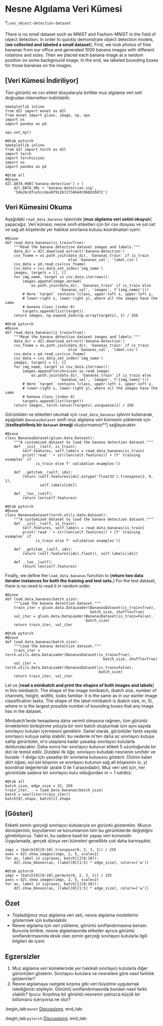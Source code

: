 # Nesne Algılama Veri Kümesi
:label:`sec_object-detection-dataset`

There is no small dataset such as MNIST and Fashion-MNIST in the field of object detection.
In order to quickly demonstrate object detection models,
[**we collected and labeled a small dataset**].
First, we took photos of free bananas from our office
and generated
1000 banana images with different rotations and sizes.
Then we placed each banana image
at a random position on some background image.
In the end, we labeled bounding boxes for those bananas on the images. 

## [**Veri Kümesi İndiriliyor**]

Tüm görüntü ve csv etiket dosyalarıyla birlikte muz algılama veri seti doğrudan internetten indirilebilir.

```{.python .input}
%matplotlib inline
from d2l import mxnet as d2l
from mxnet import gluon, image, np, npx
import os
import pandas as pd

npx.set_np()
```

```{.python .input}
#@tab pytorch
%matplotlib inline
from d2l import torch as d2l
import torch
import torchvision
import os
import pandas as pd
```

```{.python .input}
#@tab all
#@save
d2l.DATA_HUB['banana-detection'] = (
    d2l.DATA_URL + 'banana-detection.zip',
    '5de26c8fce5ccdea9f91267273464dc968d20d72')
```

## Veri Kümesini Okuma

Aşağıdaki `read_data_bananas` işlevinde [**muz algılama veri setini okuyun**] yapacağız. Veri kümesi, nesne sınıfı etiketleri için bir csv dosyası ve sol üst ve sağ alt köşelerde yer hakikat sınırlama kutusu koordinatları içerir.

```{.python .input}
#@save
def read_data_bananas(is_train=True):
    """Read the banana detection dataset images and labels."""
    data_dir = d2l.download_extract('banana-detection')
    csv_fname = os.path.join(data_dir, 'bananas_train' if is_train
                             else 'bananas_val', 'label.csv')
    csv_data = pd.read_csv(csv_fname)
    csv_data = csv_data.set_index('img_name')
    images, targets = [], []
    for img_name, target in csv_data.iterrows():
        images.append(image.imread(
            os.path.join(data_dir, 'bananas_train' if is_train else
                         'bananas_val', 'images', f'{img_name}')))
        # Here `target` contains (class, upper-left x, upper-left y,
        # lower-right x, lower-right y), where all the images have the same
        # banana class (index 0)
        targets.append(list(target))
    return images, np.expand_dims(np.array(targets), 1) / 256
```

```{.python .input}
#@tab pytorch
#@save
def read_data_bananas(is_train=True):
    """Read the banana detection dataset images and labels."""
    data_dir = d2l.download_extract('banana-detection')
    csv_fname = os.path.join(data_dir, 'bananas_train' if is_train
                             else 'bananas_val', 'label.csv')
    csv_data = pd.read_csv(csv_fname)
    csv_data = csv_data.set_index('img_name')
    images, targets = [], []
    for img_name, target in csv_data.iterrows():
        images.append(torchvision.io.read_image(
            os.path.join(data_dir, 'bananas_train' if is_train else
                         'bananas_val', 'images', f'{img_name}')))
        # Here `target` contains (class, upper-left x, upper-left y,
        # lower-right x, lower-right y), where all the images have the same
        # banana class (index 0)
        targets.append(list(target))
    return images, torch.tensor(targets).unsqueeze(1) / 256
```

Görüntüleri ve etiketleri okumak için `read_data_bananas` işlevini kullanarak, aşağıdaki `BananasDataset` sınıfı muz algılama veri kümesini yüklemek için [**özelleştirilmiş bir `Dataset` örneği** oluşturmamızı**] sağlayacaktır.

```{.python .input}
#@save
class BananasDataset(gluon.data.Dataset):
    """A customized dataset to load the banana detection dataset."""
    def __init__(self, is_train):
        self.features, self.labels = read_data_bananas(is_train)
        print('read ' + str(len(self.features)) + (f' training examples' if
              is_train else f' validation examples'))

    def __getitem__(self, idx):
        return (self.features[idx].astype('float32').transpose(2, 0, 1),
                self.labels[idx])

    def __len__(self):
        return len(self.features)
```

```{.python .input}
#@tab pytorch
#@save
class BananasDataset(torch.utils.data.Dataset):
    """A customized dataset to load the banana detection dataset."""
    def __init__(self, is_train):
        self.features, self.labels = read_data_bananas(is_train)
        print('read ' + str(len(self.features)) + (f' training examples' if
              is_train else f' validation examples'))

    def __getitem__(self, idx):
        return (self.features[idx].float(), self.labels[idx])

    def __len__(self):
        return len(self.features)
```

Finally, we define
the `load_data_bananas` function to [**return two
data iterator instances for both the training and test sets.**]
For the test dataset,
there is no need to read it in random order.

```{.python .input}
#@save
def load_data_bananas(batch_size):
    """Load the banana detection dataset."""
    train_iter = gluon.data.DataLoader(BananasDataset(is_train=True),
                                       batch_size, shuffle=True)
    val_iter = gluon.data.DataLoader(BananasDataset(is_train=False),
                                     batch_size)
    return train_iter, val_iter
```

```{.python .input}
#@tab pytorch
#@save
def load_data_bananas(batch_size):
    """Load the banana detection dataset."""
    train_iter = torch.utils.data.DataLoader(BananasDataset(is_train=True),
                                             batch_size, shuffle=True)
    val_iter = torch.utils.data.DataLoader(BananasDataset(is_train=False),
                                           batch_size)
    return train_iter, val_iter
```

Let us [**read a minibatch and print the shapes of
both images and labels**] in this minibatch.
The shape of the image minibatch,
(batch size, number of channels, height, width),
looks familiar:
it is the same as in our earlier image classification tasks.
The shape of the label minibatch is
(batch size, $m$, 5),
where $m$ is the largest possible number of bounding boxes
that any image has in the dataset.

Minibatch'lerde hesaplama daha verimli olmasına rağmen, tüm görüntü örneklerinin birleştirme yoluyla bir mini batch oluşturmak için aynı sayıda sınırlayıcı kutuları içermesini gerektirir. Genel olarak, görüntüler farklı sayıda sınırlayıcı kutuya sahip olabilir; bu nedenle $m$'ten daha az sınırlayıcı kutuya sahip görüntüler, $m$'e ulaşılana kadar yasadışı sınırlayıcı kutularla doldurulacaktır. Daha sonra her sınırlayıcı kutunun etiketi 5 uzunluğunda bir dizi ile temsil edilir. Dizideki ilk öğe, sınırlayıcı kutudaki nesnenin sınıfıdır ve burada -1 dolgu için yasadışı bir sınırlama kutusunu gösterir. Dizinin kalan dört öğesi, sol üst köşenin ve sınırlayıcı kutunun sağ alt köşesinin ($x$, $y$) koordinat değerleridir (aralık 0 ile 1 arasındadır). Muz veri seti için, her görüntüde sadece bir sınırlayıcı kutu olduğundan $m=1$ sahibiz.

```{.python .input}
#@tab all
batch_size, edge_size = 32, 256
train_iter, _ = load_data_bananas(batch_size)
batch = next(iter(train_iter))
batch[0].shape, batch[1].shape
```

## [**Gösteri**]

Etiketli zemin gerçeği sınırlayıcı kutularıyla on görüntü gösterelim. Muzun dönüşlerinin, boyutlarının ve konumlarının tüm bu görüntülerde değiştiğini görebiliyoruz. Tabii ki, bu sadece basit bir yapay veri kümesidir. Uygulamada, gerçek dünya veri kümeleri genellikle çok daha karmaşıktır.

```{.python .input}
imgs = (batch[0][0:10].transpose(0, 2, 3, 1)) / 255
axes = d2l.show_images(imgs, 2, 5, scale=2)
for ax, label in zip(axes, batch[1][0:10]):
    d2l.show_bboxes(ax, [label[0][1:5] * edge_size], colors=['w'])
```

```{.python .input}
#@tab pytorch
imgs = (batch[0][0:10].permute(0, 2, 3, 1)) / 255
axes = d2l.show_images(imgs, 2, 5, scale=2)
for ax, label in zip(axes, batch[1][0:10]):
    d2l.show_bboxes(ax, [label[0][1:5] * edge_size], colors=['w'])
```

## Özet

* Topladığımız muz algılama veri seti, nesne algılama modellerini göstermek için kullanılabilir.
* Nesne algılama için veri yükleme, görüntü sınıflandırmasına benzer. Bununla birlikte, nesne algılamasında etiketler ayrıca görüntü sınıflandırmasında eksik olan zemin gerçeği sınırlayıcı kutularla ilgili bilgileri de içerir.

## Egzersizler

1. Muz algılama veri kümelerinde yer hakikati sınırlayıcı kutularla diğer görüntüleri gösterin. Sınırlayıcı kutulara ve nesnelere göre nasıl farklılık gösterirler?
1. Nesne algılamaya rastgele kırpma gibi veri büyütme uygulamak istediğimizi söyleyin. Görüntü sınıflandırmasında bundan nasıl farklı olabilir? İpucu: Kırpılmış bir görüntü nesnenin yalnızca küçük bir bölümünü içeriyorsa ne olur?

:begin_tab:`mxnet`
[Discussions](https://discuss.d2l.ai/t/372)
:end_tab:

:begin_tab:`pytorch`
[Discussions](https://discuss.d2l.ai/t/1608)
:end_tab:
